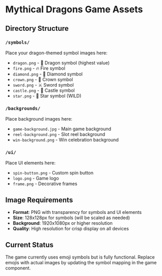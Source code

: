 # Mythical Dragons Game Assets

## Directory Structure

### `/symbols/`
Place your dragon-themed symbol images here:
- `dragon.png` - 🐉 Dragon symbol (highest value)
- `fire.png` - 🔥 Fire symbol  
- `diamond.png` - 💎 Diamond symbol
- `crown.png` - 👑 Crown symbol
- `sword.png` - ⚔️ Sword symbol
- `castle.png` - 🏰 Castle symbol
- `star.png` - 🌟 Star symbol (WILD)

### `/backgrounds/`
Place background images here:
- `game-background.jpg` - Main game background
- `reel-background.png` - Slot reel background
- `win-background.png` - Win celebration background

### `/ui/`
Place UI elements here:
- `spin-button.png` - Custom spin button
- `logo.png` - Game logo
- `frame.png` - Decorative frames

## Image Requirements
- **Format**: PNG with transparency for symbols and UI elements
- **Size**: 128x128px for symbols (will be scaled as needed)
- **Background**: 1920x1080px or higher resolution
- **Quality**: High resolution for crisp display on all devices

## Current Status
The game currently uses emoji symbols but is fully functional. Replace emojis with actual images by updating the symbol mapping in the game component.
